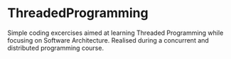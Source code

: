 # ThreadedProgramming
Simple coding excercises aimed at learning Threaded Programming while focusing on Software Architecture. 
Realised during a concurrent and distributed programming course. 
